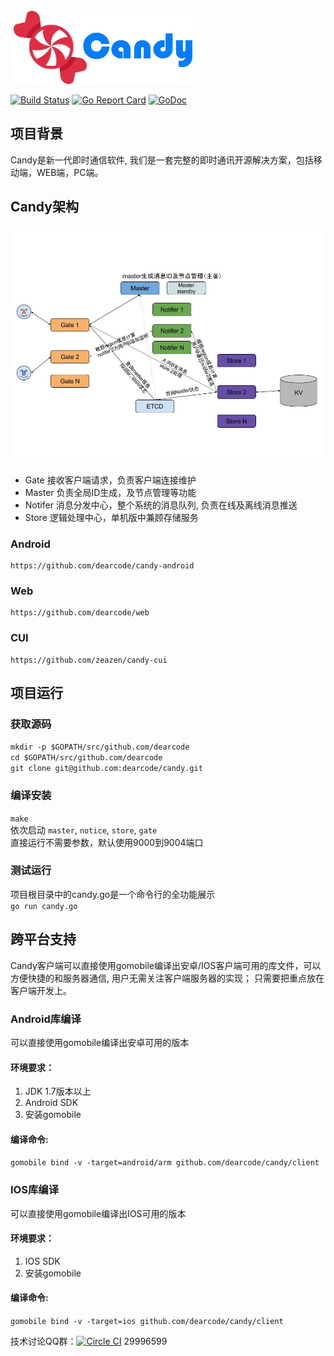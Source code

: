 ![Logo](https://raw.githubusercontent.com/dearcode/web/master/static/img/logo.png "Candy logo")

[![Build Status](https://travis-ci.org/dearcode/candy.svg?branch=master)](https://travis-ci.org/dearcode/candy)
[![Go Report Card](https://goreportcard.com/badge/github.com/dearcode/candy)](https://goreportcard.com/report/github.com/dearcode/candy)
[![GoDoc](https://godoc.org/github.com/dearcode/candy?status.svg)](https://godoc.org/github.com/dearcode/candy)


## 项目背景 
  Candy是新一代即时通信软件, 我们是一套完整的即时通讯开源解决方案，包括移动端，WEB端，PC端。  

## Candy架构
![candy server](https://raw.githubusercontent.com/dearcode/doc/master/candy_server.jpg "Candy Server")  
  * Gate 接收客户端请求，负责客户端连接维护  
  * Master 负责全局ID生成，及节点管理等功能  
  * Notifer 消息分发中心，整个系统的消息队列, 负责在线及离线消息推送   
  * Store 逻辑处理中心，单机版中兼顾存储服务  

### Android  
    https://github.com/dearcode/candy-android  

### Web  
    https://github.com/dearcode/web  

### CUI  
    https://github.com/zeazen/candy-cui  
    
## 项目运行
### 获取源码
  `mkdir -p $GOPATH/src/github.com/dearcode`  
  `cd $GOPATH/src/github.com/dearcode`  
  `git clone git@github.com:dearcode/candy.git`  
   
### 编译安装 
  `make`  
  依次启动 `master`, `notice`, `store`, `gate`  
  直接运行不需要参数，默认使用9000到9004端口   

###  测试运行
  项目根目录中的candy.go是一个命令行的全功能展示  
  `go run candy.go`

## 跨平台支持  
  Candy客户端可以直接使用gomobile编译出安卓/IOS客户端可用的库文件，可以方便快捷的和服务器通信, 用户无需关注客户端服务器的实现； 只需要把重点放在客户端开发上。  

### Android库编译  
  可以直接使用gomobile编译出安卓可用的版本  

#### 环境要求：  
  1. JDK 1.7版本以上  
  2. Android SDK  
  3. 安装gomobile   

#### 编译命令:    
  `gomobile bind -v -target=android/arm github.com/dearcode/candy/client`  
  
### IOS库编译
  可以直接使用gomobile编译出IOS可用的版本  

#### 环境要求：  
  1. IOS SDK  
  2. 安装gomobile   

#### 编译命令:   
  `gomobile bind -v -target=ios github.com/dearcode/candy/client`   



技术讨论QQ群：[![Circle CI](http://pub.idqqimg.com/wpa/images/group.png)](http://shang.qq.com/wpa/qunwpa?idkey=d43cad7db88d71f70da81523c02b2fe59343111e1d0a9d5f5ac2a198ee047279) 29996599    


